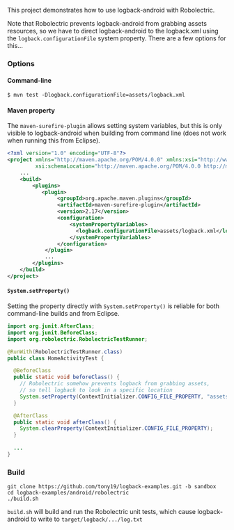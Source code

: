 
This project demonstrates how to use logback-android with Robolectric.

Note that Robolectric prevents logback-android from grabbing assets
resources, so we have to direct logback-android to the logback.xml
using the `logback.configurationFile` system property. There are a few options for this...

### Options

#### Command-line

```
$ mvn test -Dlogback.configurationFile=assets/logback.xml
```

#### Maven property
The `maven-surefire-plugin` allows setting system variables, but this is only visible
to logback-android when building from command line (does not work when running this from
Eclipse).

```xml
<?xml version="1.0" encoding="UTF-8"?>
<project xmlns="http://maven.apache.org/POM/4.0.0" xmlns:xsi="http://www.w3.org/2001/XMLSchema-instance"
         xsi:schemaLocation="http://maven.apache.org/POM/4.0.0 http://maven.apache.org/maven-v4_0_0.xsd">
    ...
    <build>
        <plugins>
           <plugin>
                <groupId>org.apache.maven.plugins</groupId>
                <artifactId>maven-surefire-plugin</artifactId>
                <version>2.17</version>
                <configuration>
                    <systemPropertyVariables>
                      <logback.configurationFile>assets/logback.xml</logback.configurationFile>
                    </systemPropertyVariables>
                </configuration>
            </plugin>
            ...
        </plugins>
    </build>
</project>
```

#### `System.setProperty()`

Setting the property directly with `System.setProperty()` is reliable for both
command-line builds and from Eclipse.

```java
import org.junit.AfterClass;
import org.junit.BeforeClass;
import org.robolectric.RobolectricTestRunner;

@RunWith(RobolectricTestRunner.class)
public class HomeActivityTest {

  @BeforeClass
  public static void beforeClass() {
    // Robolectric somehow prevents logback from grabbing assets,
    // so tell logback to look in a specific location
    System.setProperty(ContextInitializer.CONFIG_FILE_PROPERTY, "assets/logback.xml");
  }

  @AfterClass
  public static void afterClass() {
    System.clearProperty(ContextInitializer.CONFIG_FILE_PROPERTY);
  }
  
  ...
}
```

### Build

    git clone https://github.com/tony19/logback-examples.git -b sandbox
    cd logback-examples/android/robolectric
    ./build.sh

`build.sh` will build and run the Robolectric unit tests, which cause
logback-android to write to `target/logback/.../log.txt`
